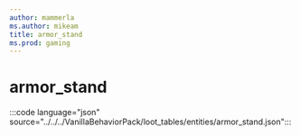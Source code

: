 ```yaml
---
author: mammerla
ms.author: mikeam
title: armor_stand
ms.prod: gaming
---
```


# armor_stand

:::code language="json" source="../../../VanillaBehaviorPack/loot_tables/entities/armor_stand.json":::